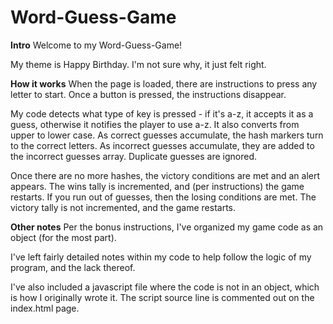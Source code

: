 # Word-Guess-Game

**Intro**
Welcome to my Word-Guess-Game!

My theme is Happy Birthday.  I'm not sure why, it just felt right.


**How it works**
When the page is loaded, there are instructions to press any letter to start.  Once a button is pressed, the instructions disappear.  

My code detects what type of key is pressed - if it's a-z, it accepts it as a guess, otherwise it notifies the player to use a-z.  It also converts from upper to lower case.  As correct guesses accumulate, the hash markers turn to the correct letters.  As incorrect guesses accumulate, they are added to the incorrect guesses array.  Duplicate guesses are ignored.  

Once there are no more hashes, the victory conditions are met and an alert appears.  The wins tally is incremented, and (per instructions) the game restarts.  If you run out of guesses, then the losing conditions are met.  The victory tally is not incremented, and the game restarts.


**Other notes**
Per the bonus instructions, I've organized my game code as an object (for the most part).

I've left fairly detailed notes within my code to help follow the logic of my program, and the lack thereof.

I've also included a javascript file where the code is not in an object, which is how I originally wrote it.  The script source line is commented out on the index.html page.

